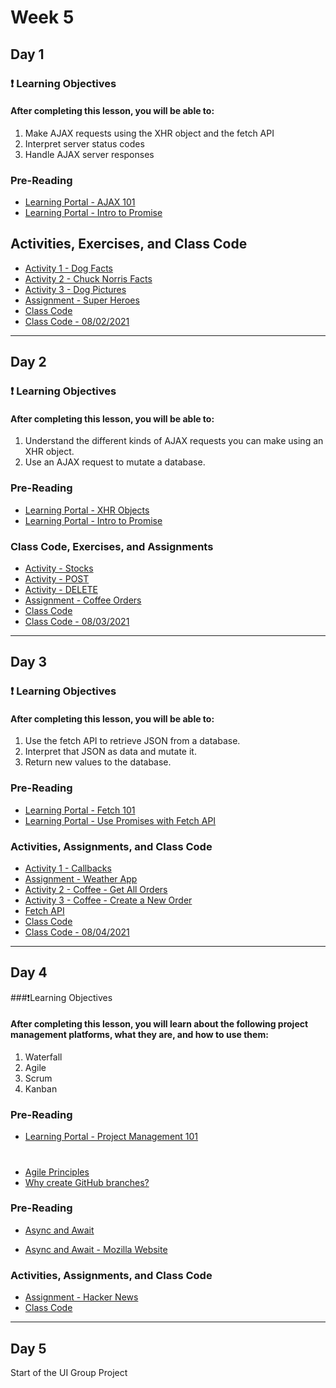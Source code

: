 
# Week 5

## Day 1

### ❗ Learning Objectives

<h4>After completing this lesson, you will be able to:</h4>

1. Make AJAX requests using the XHR object and the fetch API
2. Interpret server status codes
3. Handle AJAX server responses


### Pre-Reading
- [Learning Portal - AJAX 101](https://learn.digitalcrafts.com/immersive/lessons/building-interactive-uis/ajax-101/#learning-objectives)
- [Learning Portal - Intro to Promise](https://learn.digitalcrafts.com/immersive/lessons/building-interactive-uis/intro-to-promises/#learning-objectives)
 
## Activities, Exercises, and Class Code 
- [Activity 1 - Dog Facts](day1/activities/dog-facts.md)
- [Activity 2 - Chuck Norris Facts](day1/activities/chuck-facts.md)
- [Activity 3 - Dog Pictures](day1/activities/dog-pics.md)
- [Assignment - Super Heroes](day1/assignments/super-heroes.md) 
- [Class Code](day1/code-downloads/async-js.zip)
- [Class Code - 08/02/2021](day1/code-downloads/async-req.zip)

---
## Day 2 
### ❗ Learning Objectives

<h4>After completing this lesson, you will be able to:</h4>

1. Understand the different kinds of AJAX requests you can make using an XHR object.
2. Use an AJAX request to mutate a database.

### Pre-Reading
- [Learning Portal - XHR Objects](https://learn.digitalcrafts.com/immersive/lessons/building-interactive-uis/ajax-101/#xhr-object)
- [Learning Portal - Intro to Promise](https://learn.digitalcrafts.com/immersive/lessons/building-interactive-uis/intro-to-promises/#learning-objectives)

### Class Code, Exercises, and Assignments

- [Activity - Stocks](day2/activities/activity-stocks.md)
- [Activity - POST](day2/activities/activity-post.md)
- [Activity - DELETE](day2/activities/activity-delete.md)
- [Assignment - Coffee Orders](day2/assignments/coffee-orders.md)
- [Class Code](day2/code-downloads/http-post.zip)
- [Class Code - 08/03/2021](day2/code-downloads/post-async.zip)

---

## Day 3 


### ❗ Learning Objectives

<h4>After completing this lesson, you will be able to:</h4>

1. Use the fetch API to retrieve JSON from a database.
2. Interpret that JSON as data and mutate it.
3. Return new values to the database.


### Pre-Reading
- [Learning Portal - Fetch 101](https://learn.digitalcrafts.com/immersive/lessons/building-interactive-uis/ajax-101/#fetch-api)
- [Learning Portal - Use Promises with Fetch API](https://learn.digitalcrafts.com/immersive/lessons/building-interactive-uis/intro-to-promises/#how-do-you-use-a-promise)


### Activities, Assignments, and Class Code

- [Activity 1 - Callbacks](day3/activities/callbacks.md)
- [Assignment - Weather App](day3/assignments/weather-app.md)
- [Activity 2 - Coffee - Get All Orders](day3/activities/coffee-get.md) 
- [Activity 3 - Coffee - Create a New Order](day3/activities/coffee-post.md) 
- [Fetch API](https://github.com/github/fetch)
- [Class Code](day3/code-downloads/learn-fetch.zip)
- [Class Code - 08/04/2021](day3/code-downloads/intro-promises.zip)

---


## Day 4 


###❗Learning Objectives

<h4>After completing this lesson, you will learn about the following project management platforms, what they are, and how to use them:</h4>

1. Waterfall
2. Agile
3. Scrum
4. Kanban


### Pre-Reading
- [Learning Portal - Project Management 101](https://learn.digitalcrafts.com/immersive/lessons/front-end-foundations/project-management-101/#learning-objectives)

#

- [Agile Principles](day5/resources/agile.md) 
- [Why create GitHub branches?](day5/resources/branches.md)


### Pre-Reading
- [Async and Await](https://learn.digitalcrafts.com/immersive/lessons/building-interactive-uis/intro-to-promises/#what-is-asynchrony)

- [Async and Await - Mozilla Website](https://developer.mozilla.org/en-US/docs/Learn/JavaScript/Asynchronous/Async_await)

### Activities, Assignments, and Class Code

- [Assignment - Hacker News](day4/assignments/hacker-news.md)
- [Class Code](day4/code-downloads/async-await.zip)
<!-- 
- [Activity 1 - Saving Movie into Firebase](day4/activities/save-movie.md)
- [Activity 2 - Fetching and Displaying Movies from Firebase](day4/activities/fetch-movie.md)

- [Assignment - Grocery App Firebase](day4/assignments/grocery-app.md) 
-->

<!-- 
- [Class Code](day4/code-downloads/firebase-async-await.zip)
-->

---
## Day 5 
Start of the UI Group Project 





